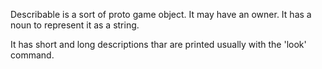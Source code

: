 Describable is a sort of proto game object. It may have an owner. It has a noun to represent it as a string.

It has short and long descriptions thar are printed usually with the 'look' command.